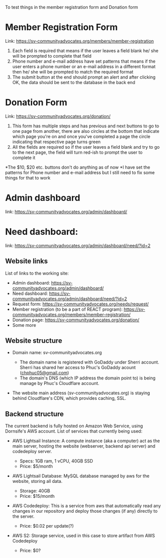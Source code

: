 To test things in the member registration form and Donation form

# Member Registration Form
Link: https://sv-communityadvocates.org/members/member-registration
1. Each field is required that means if the user leaves a field blank he/ she will be prompted to complete that field
2. Phone number and e-mail address have set patterns that means if the user enters a phone number or an e-mail address in a different format then he/ she will be prompted to match the required format
3. The submit button at the end should prompt an alert and after clicking OK, the data should be sent to the database in the back end

# Donation Form
Link: https://sv-communityadvocates.org/donation/
1. This form has multiple steps and has previous and next buttons to go to one page from another, there are also circles at the bottom that indicate which page you're on and once you've completed a page the circle indicating that respective page turns green
2. All the fields are required so if the user leaves a field blank and try to go to the next page, the field will turn red-ish to prompt the user to complete it

*The $10, $20 etc. buttons don't do anything as of now
*I have set the patterns for Phone number and e-mail address but I still need to fix some things for that to work

# Admin dashboard
link: https://sv-communityadvocates.org/admin/dashboard/

# Need dashboard: 
link: https://sv-communityadvocates.org/admin/dashboard/need/?id=2

## Website links
List of links to the working site:

  - Admin dashboard: https://sv-communityadvocates.org/admin/dashboard/
  - Need dashboard: https://sv-communityadvocates.org/admin/dashboard/need/?id=2
  - Request form: https://sv-communityadvocates.org/needs/request/
  - Member registration (to be a part of REACT program): https://sv-communityadvocates.org/members/member-registration/
  - Donation page: https://sv-communityadvocates.org/donation/
  - Some more

## Website structure
  
  - Domain name: sv-communityadvocates.org
    
    - The domain name is registered with GoDaddy under Sherri account. Sherri has shared her access to Phuc's GoDaddy acount (chphuc05@gmail.com)
    - The domain's DNS (which IP address the domain point to) is being manage by Phuc's Cloudflare account.

  - The website main address (sv-communityadvocates.org) is staying behind Cloudflare's CDN, which provides caching, SSL.

## Backend structure
The current backend is fully hosted on Amazon Web Service, using Dornsife's AWS account. List of services that currently being used:

- AWS Lightsail Instance: A compute instance (aka a computer) act as the main server, hosting the website (webserver, backend api server) and codedeploy server.
    
  - Specs: 1GB ram, 1 vCPU, 40GB SSD
  - Price: $5/month

- AWS Lightsail Database: MySQL database managed by aws for the website, storing all data.

  - Storage: 40GB
  - Price: $15/month

- AWS Codedeploy: This is a service from aws that automatically read any changes in our repository and deploy those changes (if any) directly to the server.

  - Price: $0.02 per update(?)

- AWS S2: Storage service, used in this case to store artifact from AWS Codedeploy

  - Price: $0?
   
   